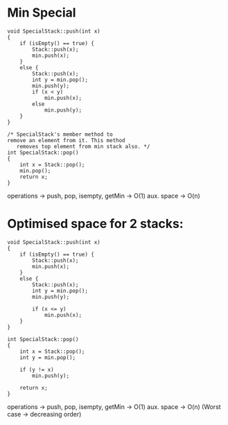 # Min Special

```
void SpecialStack::push(int x)
{
    if (isEmpty() == true) {
        Stack::push(x);
        min.push(x);
    }
    else {
        Stack::push(x);
        int y = min.pop();
        min.push(y);
        if (x < y)
            min.push(x);
        else
            min.push(y);
    }
}
 
/* SpecialStack's member method to 
remove an element from it. This method
   removes top element from min stack also. */
int SpecialStack::pop()
{
    int x = Stack::pop();
    min.pop();
    return x;
}
```
operations -> push, pop, isempty, getMin -> O(1)
aux. space -> O(n)

# Optimised space for 2 stacks:

```
void SpecialStack::push(int x)
{
	if (isEmpty() == true) {
		Stack::push(x);
		min.push(x);
	}
	else {
		Stack::push(x);
		int y = min.pop();
		min.push(y);

		if (x <= y)
			min.push(x);
	}
}

int SpecialStack::pop()
{
	int x = Stack::pop();
	int y = min.pop();

	if (y != x)
		min.push(y);

	return x;
}

```

operations -> push, pop, isempty, getMin -> O(1)
aux. space -> O(n) (Worst case -> decreasing order)